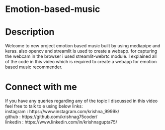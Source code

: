# Emotion-based-music
<h1>Description</h1>
Welcome to new project emotion based music built by using mediapipe and keras. also opencv and streamlit is used to create a webapp. for capturing the webcam in the browser i used streamlit-webrtc module. I explained all of the code in this video which is required to create a webapp for emotion based music recommender.
<h1>Connect with me</h1>
If you have any queries regarding any of the topic I discussed in this video feel free to talk to e using below links:<br>
instagram : https://www.instagram.com/krishna_9999k/<br>
github : https://github.com/krishnag75coder/<br>
linkedin : https://www.linkedin.com/in/krishnagupta75/<br>
